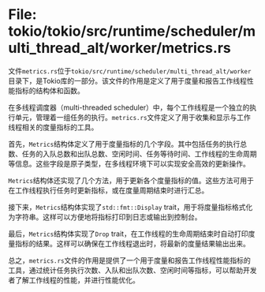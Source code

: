 # File: tokio/tokio/src/runtime/scheduler/multi_thread_alt/worker/metrics.rs

文件`metrics.rs`位于`tokio/src/runtime/scheduler/multi_thread_alt/worker`目录下，是Tokio库的一部分。该文件的作用是定义了用于度量和报告工作线程性能指标的结构体和函数。

在多线程调度器（multi-threaded scheduler）中，每个工作线程是一个独立的执行单元，管理着一组任务的执行。`metrics.rs`文件定义了用于收集和显示与工作线程相关的度量指标的工具。

首先，`Metrics`结构体定义了用于度量指标的几个字段。其中包括任务的执行总数、任务的入队总数和出队总数、空闲时间、任务等待时间、工作线程的生命周期等信息。这些字段是原子类型，在多线程环境下可以实现安全高效的更新操作。

`Metrics`结构体还实现了几个方法，用于更新各个度量指标的值。这些方法可用于在工作线程执行任务时更新指标，或在度量周期结束时进行汇总。

接下来，`Metrics`结构体实现了`std::fmt::Display` trait，用于将度量指标格式化为字符串。这样可以方便地将指标打印到日志或输出到控制台。

最后，`Metrics`结构体实现了`Drop` trait，在工作线程的生命周期结束时自动打印度量指标的结果。这样可以确保在工作线程退出时，将最新的度量结果输出出来。

总之，`metrics.rs`文件的作用是提供了一个用于度量和报告工作线程性能指标的工具，通过统计任务执行次数、入队和出队次数、空闲时间等指标，可以帮助开发者了解工作线程的性能，并进行性能优化。

